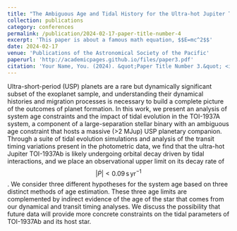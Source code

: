 ```yaml
---
title: "The Ambiguous Age and Tidal History for the Ultra-hot Jupiter TOI-1937Ab"
collection: publications
category: conferences
permalink: /publication/2024-02-17-paper-title-number-4
excerpt: 'This paper is about a famous math equation, $$E=mc^2$$'
date: 2024-02-17
venue: 'Publications of the Astronomical Society of the Pacific'
paperurl: 'http://academicpages.github.io/files/paper3.pdf'
citation: 'Your Name, You. (2024). &quot;Paper Title Number 3.&quot; <i>GitHub Journal of Bugs</i>. 1(3).'
---
```


Ultra-short-period (USP) planets are a rare but dynamically significant subset of the exoplanet sample, and understanding their dynamical histories and migration processes is necessary to build a complete picture of the outcomes of planet formation. In this work, we present an analysis of system age constraints and the impact of tidal evolution in the TOI-1937A system, a component of a large-separation stellar binary with an ambiguous age constraint that hosts a massive (>2 MJup) USP planetary companion. Through a suite of tidal evolution simulations and analysis of the transit timing variations present in the photometric data, we find that the ultra-hot Jupiter TOI-1937Ab is likely undergoing orbital decay driven by tidal interactions, and we place an observational upper limit on its decay rate of $$ |\dot{P}| < 0.09 \, \text{s} \, \text{yr}^{-1} $$. We consider three different hypotheses for the system age based on three distinct methods of age estimation. These three age limits are complemented by indirect evidence of the age of the star that comes from our dynamical and transit timing analyses. We discuss the possibility that future data will provide more concrete constraints on the tidal parameters of TOI-1937Ab and its host star.


